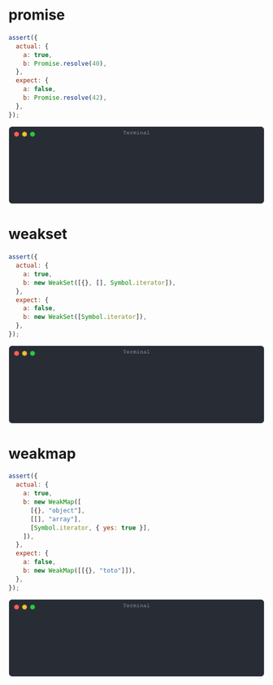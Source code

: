 # promise

```js
assert({
  actual: {
    a: true,
    b: Promise.resolve(40),
  },
  expect: {
    a: false,
    b: Promise.resolve(42),
  },
});
```

![img](<./impenetrables/promise.svg>)

# weakset

```js
assert({
  actual: {
    a: true,
    b: new WeakSet([{}, [], Symbol.iterator]),
  },
  expect: {
    a: false,
    b: new WeakSet([Symbol.iterator]),
  },
});
```

![img](<./impenetrables/weakset.svg>)

# weakmap

```js
assert({
  actual: {
    a: true,
    b: new WeakMap([
      [{}, "object"],
      [[], "array"],
      [Symbol.iterator, { yes: true }],
    ]),
  },
  expect: {
    a: false,
    b: new WeakMap([[{}, "toto"]]),
  },
});
```

![img](<./impenetrables/weakmap.svg>)


